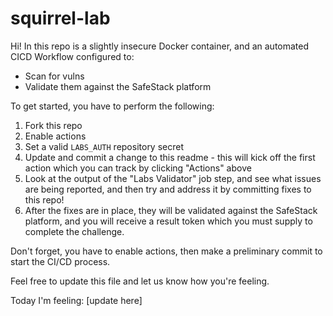 # squirrel-lab

Hi! In this repo is a slightly insecure Docker container, and an automated CICD Workflow configured to:
* Scan for vulns
* Validate them against the SafeStack platform

To get started, you have to perform the following:
1. Fork this repo
2. Enable actions
3. Set a valid `LABS_AUTH` repository secret
4. Update and commit a change to this readme - this will kick off the first action which you can track by clicking "Actions" above
5. Look at the output of the "Labs Validator" job step, and see what issues are being reported, and then try and address it by committing fixes to this repo!
6. After the fixes are in place, they will be validated against the SafeStack platform, and you will receive a result token which you must supply to complete the challenge.

Don't forget, you have to enable actions, then make a preliminary commit to start the CI/CD process.

Feel free to update this file and let us know how you're feeling.

Today I'm feeling: [update here]


